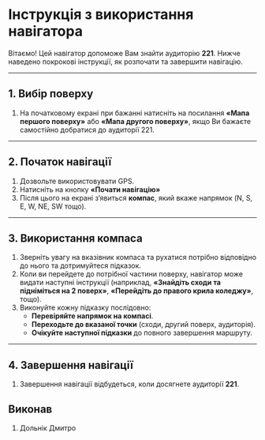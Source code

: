 # Інструкція з використання навігатора

Вітаємо! Цей навігатор допоможе Вам знайти аудиторію **221**. Нижче наведено покрокові інструкції, як розпочати та завершити навігацію.

---

## 1. Вибір поверху
1. На початковому екрані при бажанні натисніть на посилання **«Мапа першого поверху»** або **«Мапа другого поверху»**, якщо Ви бажаєте самостійно добратися до аудиторії 221.

---

## 2. Початок навігації
1. Дозвольте використовувати GPS.
1. Натисніть на кнопку **«Почати навігацію»**
2. Після цього на екрані з’явиться **компас**, який вкаже напрямок (N, S, E, W, NE, SW тощо).

---

## 3. Використання компаса
1. Зверніть увагу на вказівник компаса та рухатися потрібно відповідно до нього та дотримуйтеся підказок.
1. Коли ви перейдете до потрібної частини поверху, навігатор може видати наступні інструкції (наприклад, **«Знайдіть сходи та підніміться на 2 поверх»**, **«Перейдіть до правого крила коледжу»**, тощо).
2. Виконуйте кожну підказку послідовно:
   - **Перевіряйте напрямок на компасі**.
   - **Переходьте до вказаної точки** (сходи, другий поверх, аудиторія).
   - **Очікуйте наступної підказки** до повного завершення маршруту.

---

## 4. Завершення навігації
1. Завершення навігації відбудеться, коли досягнете аудиторії **221**.

## Виконав
1. Дольнік Дмитро